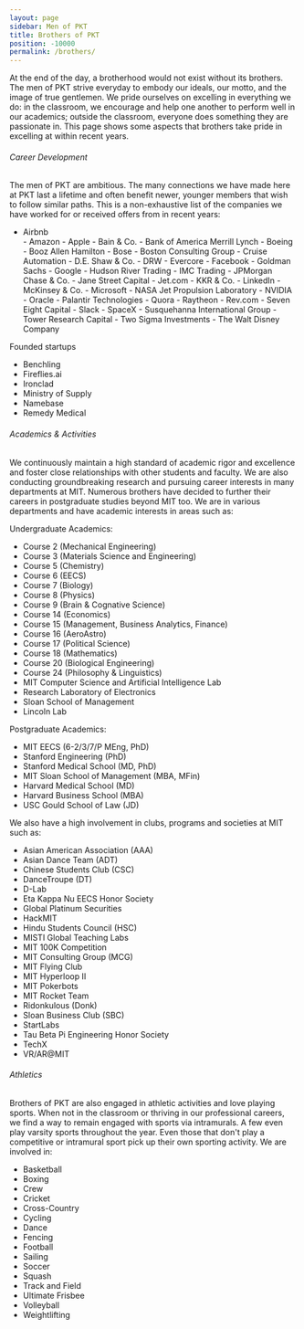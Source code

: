 ```yaml
---
layout: page
sidebar: Men of PKT
title: Brothers of PKT
position: -10000
permalink: /brothers/
---
```

At the end of the day, a brotherhood would not exist without its brothers. The men of PKT strive everyday to embody our ideals, our motto, and the image of true gentlemen. We pride ourselves on excelling in everything we do: in the classroom, we encourage and help one another to perform well in our academics; outside the classroom, everyone does something they are passionate in. This page shows some aspects that brothers take pride in excelling at within recent years.

###### Career Development

The men of PKT are ambitious. The many connections we have made here at PKT last a lifetime and often benefit newer, younger members that wish to follow similar paths. This is a non-exhaustive list of the companies we have worked for or received offers from in recent years:

<ul>
<li>Airbnb</li>
- Amazon
- Apple
- Bain & Co.
- Bank of America Merrill Lynch
- Boeing
- Booz Allen Hamilton
- Bose
- Boston Consulting Group
- Cruise Automation
- D.E. Shaw & Co.
- DRW
- Evercore
- Facebook
- Goldman Sachs
- Google
- Hudson River Trading
- IMC Trading
- JPMorgan Chase & Co.
- Jane Street Capital
- Jet.com
- KKR & Co.
- LinkedIn
- McKinsey & Co.
- Microsoft
- NASA Jet Propulsion Laboratory
- NVIDIA
- Oracle
- Palantir Technologies
- Quora
- Raytheon
- Rev.com
- Seven Eight Capital
- Slack
- SpaceX
- Susquehanna International Group
- Tower Research Capital
- Two Sigma Investments
- The Walt Disney Company
</ul>

Founded startups

- Benchling
- Fireflies.ai
- Ironclad
- Ministry of Supply
- Namebase
- Remedy Medical

###### Academics & Activities

We continuously maintain a high standard of academic rigor and excellence and foster close relationships with other students and faculty. We are also conducting groundbreaking research and pursuing career interests in many departments at MIT. Numerous brothers have decided to further their careers in postgraduate studies beyond MIT too. We are in various departments and have academic interests in areas such as:

Undergraduate Academics:

- Course 2 (Mechanical Engineering)
- Course 3 (Materials Science and Engineering)
- Course 5 (Chemistry)
- Course 6 (EECS)
- Course 7 (Biology)
- Course 8 (Physics)
- Course 9 (Brain & Cognative Science)
- Course 14 (Economics)
- Course 15 (Management, Business Analytics, Finance)
- Course 16 (AeroAstro)
- Course 17 (Political Science)
- Course 18 (Mathematics)
- Course 20 (Biological Engineering)
- Course 24 (Philosophy & Linguistics)
- MIT Computer Science and Artificial Intelligence Lab
- Research Laboratory of Electronics
- Sloan School of Management
- Lincoln Lab

Postgraduate Academics:

- MIT EECS (6-2/3/7/P MEng, PhD)
- Stanford Engineering (PhD)
- Stanford Medical School (MD, PhD)
- MIT Sloan School of Management (MBA, MFin)
- Harvard Medical School (MD)
- Harvard Business School (MBA)
- USC Gould School of Law (JD)

We also have a high involvement in clubs, programs and societies at MIT such as:

- Asian American Association (AAA)
- Asian Dance Team (ADT)
- Chinese Students Club (CSC)
- DanceTroupe (DT)
- D-Lab
- Eta Kappa Nu EECS Honor Society
- Global Platinum Securities
- HackMIT
- Hindu Students Council (HSC)
- MISTI Global Teaching Labs
- MIT 100K Competition
- MIT Consulting Group (MCG)
- MIT Flying Club
- MIT Hyperloop II
- MIT Pokerbots
- MIT Rocket Team
- Ridonkulous (Donk)
- Sloan Business Club (SBC)
- StartLabs
- Tau Beta Pi Engineering Honor Society
- TechX
- VR/AR@MIT

###### Athletics

Brothers of PKT are also engaged in athletic activities and love playing sports. When not in the classroom or thriving in our professional careers, we find a way to remain engaged with sports via intramurals. A few even play varsity sports throughout the year. Even those that don't play a competitive or intramural sport pick up their own sporting activity. We are involved in:

- Basketball
- Boxing
- Crew
- Cricket
- Cross-Country
- Cycling
- Dance
- Fencing
- Football
- Sailing
- Soccer
- Squash
- Track and Field
- Ultimate Frisbee
- Volleyball
- Weightlifting
